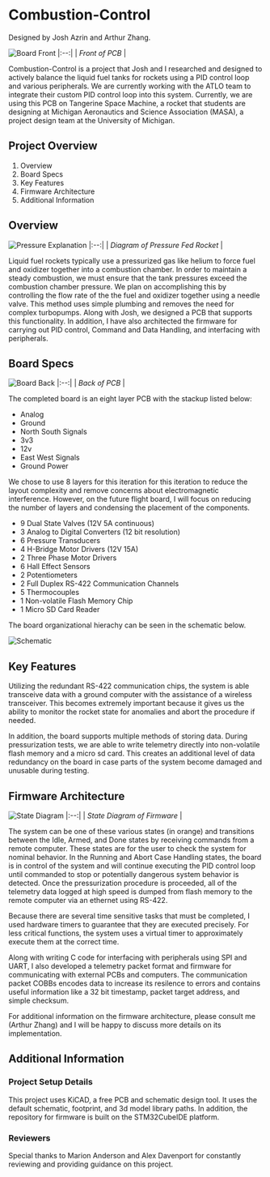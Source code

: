 # Combustion-Control
Designed by Josh Azrin and Arthur Zhang.

![Board Front](./renders/pressurization_series1_f.jpg)
|:--:| 
| *Front of PCB* |

Combustion-Control is a project that Josh and I researched and designed to actively balance the liquid fuel tanks for rockets using a PID control loop and various peripherals. We are currently working with the ATLO team to integrate their custom PID control loop into this system. Currently, we are using this PCB on Tangerine Space Machine, a rocket that students are designing at Michigan Aeronautics and Science Association (MASA), a project design team at the University of Michigan.

## Project Overview
1. Overview
1. Board Specs
2. Key Features
3. Firmware Architecture
4. Additional Information

## Overview

![Pressure Explanation](./docs/pressure_fed_rocket.png)
|:--:| 
| *Diagram of Pressure Fed Rocket* |

Liquid fuel rockets typically use a pressurized gas like helium to force fuel and oxidizer together into a combustion chamber. In order to maintain a steady combustion, we must ensure that the tank pressures exceed the combustion chamber pressure. We plan on accomplishing this by controlling the flow rate of the the fuel and oxidizer together using a needle valve. This method uses simple plumbing and removes the need for complex turbopumps. Along with Josh, we designed a PCB that supports this functionality. In addition, I have also architected the firmware for carrying out PID control, Command and Data Handling, and interfacing with peripherals.

## Board Specs

![Board Back](./renders/pressurization_series1_b.jpg)
|:--:| 
| *Back of PCB* |

The completed board is an eight layer PCB with the stackup
listed below:

* Analog
* Ground
* North South Signals
* 3v3
* 12v
* East West Signals
* Ground Power

We chose to use 8 layers for this iteration for this iteration to reduce the layout
complexity and remove concerns about electromagnetic interference. However, on the
future flight board, I will focus on reducing the number of layers and condensing
the placement of the components.

* 9 Dual State Valves (12V 5A continuous)
* 3 Analog to Digital Converters (12 bit resolution)
* 6 Pressure Transducers
* 4 H-Bridge Motor Drivers (12V 15A)
* 2 Three Phase Motor Drivers
* 6 Hall Effect Sensors
* 2 Potentiometers
* 2 Full Duplex RS-422 Communication Channels
* 5 Thermocouples
* 1 Non-volatile Flash Memory Chip
* 1 Micro SD Card Reader

The board organizational hierachy can be seen in the schematic below.

![Schematic](./docs/schematic-top.jpg)

## Key Features

Utilizing the redundant RS-422 communication chips, the system is able transceive
data with a ground computer with the assistance of a wireless transceiver. This 
becomes extremely important because it gives us the ability to monitor the rocket state for
anomalies and abort the procedure if needed.

In addition, the board supports multiple methods of storing data. During pressurization
tests, we are able to write telemetry directly into non-volatile flash memory and
a micro sd card. This creates an additional level of data redundancy on the board 
in case parts of the system become damaged and unusable during testing. 

## Firmware Architecture

![State Diagram](./docs/state-diagram.png)
|:--:| 
| *State Diagram of Firmware* |

The system can be one of these various states (in orange) and transitions between 
the Idle, Armed, and Done states by receiving commands from a remote computer. 
These states are for the user to check the system for nominal behavior. In the Running 
and Abort Case Handling states, the board is in control of the system and will continue 
executing the PID control loop until commanded to stop or potentially dangerous 
system behavior is detected. Once the pressurization procedure is proceeded, all of the 
telemetry data logged at high speed is dumped from flash memory to the remote computer
via an ethernet using RS-422.

Because there are several time sensitive tasks that must be completed, I used hardware
timers to guarantee that they are executed precisely. For less critical functions,
the system uses a virtual timer to approximately execute them at the correct time.

Along with writing C code for interfacing with peripherals using SPI and UART, I also
developed a telemetry packet format and firmware for communicating with external 
PCBs and computers. The communication packet COBBs encodes data to increase its 
resilence to errors and contains useful information like a 32 bit timestamp, packet
target address, and simple checksum.

For additional information on the firmware architecture, please consult me (Arthur Zhang)
and I will be happy to discuss more details on its implementation.

## Additional Information

### Project Setup Details

This project uses KiCAD, a free PCB and schematic design tool. It uses the default
schematic, footprint, and 3d model library paths. In addition, the repository for
firmware is built on the STM32CubeIDE platform.

### Reviewers

Special thanks to Marion Anderson and Alex Davenport for constantly reviewing and 
providing guidance on this project.
